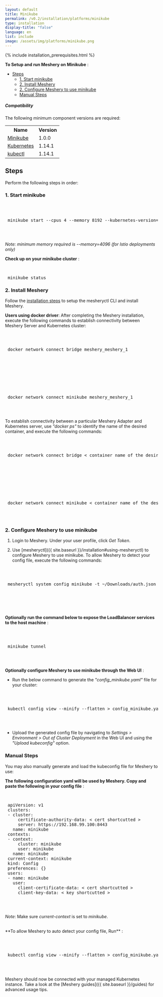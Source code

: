 ```yaml
---
layout: default
title: Minikube
permalink: /v0.2/installation/platforms/minikube
type: installation
display-title: "false"
language: en
list: include
image: /assets/img/platforms/minikube.png
---
```


{% include installation_prerequisites.html %}

**To Setup and run Meshery on Minikube** :

- [Steps](#steps)
  - [1. Start minikube](#1-start-minikube)
  - [2. Install Meshery](#2-install-meshery)
  - [2. Configure Meshery to use minikube](#2-configure-meshery-to-use-minikube)
  - [Manual Steps](#manual-steps)

##### Compatibility
The following minimum component versions are required:

<table id="compatibility-table">
  <tr>
    <th id="model">Name</th>
    <th id="model">Version</th>
  </tr>
  <tr>
    <td><a href="https://kubernetes.io/docs/tasks/tools/install-minikube/">Minikube</a></td>
    <td>1.0.0 </td>
  </tr>
  <tr>
    <td><a href="https://istio.io/docs/setup/kubernetes/prepare/platform-setup/minikube/">Kubernetes</a></td>
    <td>1.14.1</td>
  </tr>
  <tr>
    <td><a href="https://kubernetes.io/docs/tasks/tools/install-kubectl/">kubectl</a></td>
    <td>1.14.1</td>
  </tr>
</table>

## Steps
Perform the following steps in order:

### 1. Start minikube

 <pre class="codeblock-pre"><div class="codeblock">
 <div class="clipboardjs">
 minikube start --cpus 4 --memory 8192 --kubernetes-version=v1.14.1
 </div></div>
 </pre>

*Note: minimum memory required is --memory=4096 (for Istio deployments only)*

**Check up on your minikube cluster** :

<pre class="codeblock-pre"><div class="codeblock">
 <div class="clipboardjs"> minikube status </div></div></pre>

### 2. Install Meshery

Follow the [installation steps](/installation/quick-start) to setup the mesheryctl CLI and install Meshery.

**Users using docker driver**:
After completing the Meshery installation, execute the following commands to establish connectivity between Meshery Server and Kubernetes cluster:

 <pre class="codeblock-pre"><div class="codeblock">
 <div class="clipboardjs">
 docker network connect bridge meshery_meshery_1
 </div></div>
 </pre>

<br/>

<pre class="codeblock-pre"><div class="codeblock">
 <div class="clipboardjs">
 docker network connect minikube meshery_meshery_1
 </div></div>
 </pre>

To establish connectivity between a particular Meshery Adapter and Kubernetes server, use *"docker ps"* to identify the name of the desired container, and execute the following commands:

<pre class="codeblock-pre"><div class="codeblock">
 <div class="clipboardjs">
 docker network connect bridge &#60; container name of the desired adapter &#62;
 </div></div>
 </pre>

<br/>

 <pre class="codeblock-pre"><div class="codeblock">
 <div class="clipboardjs">
 docker network connect minikube &#60; container name of the desired adapter &#62;
 </div></div>
 </pre>

### 2. Configure Meshery to use minikube

1. Login to Meshery. Under your user profile, click *Get Token*.

2. Use [mesheryctl]({{ site.baseurl }}/installation#using-mesheryctl) to configure Meshery to use minikube. To allow Meshery to detect your config file, execute the following commands:


 <pre class="codeblock-pre"><div class="codeblock">
 <div class="clipboardjs">
 mesheryctl system config minikube -t ~/Downloads/auth.json
 </div></div>
 </pre>
<br/>

 **Optionally run the command below to expose the LoadBalancer services to the host machine** :
  
 <pre class="codeblock-pre"><div class="codeblock">
 <div class="clipboardjs">
 minikube tunnel
 </div></div>
 </pre>

**Optionally configure Meshery to use minikube through the Web UI** :
* Run the below command to generate the *"config_minikube.yaml"* file for your cluster:

 <pre class="codeblock-pre"><div class="codeblock">
 <div class="clipboardjs">
 kubectl config view --minify --flatten > config_minikube.yaml
 </div></div>
 </pre>
 
* Upload the generated config file by navigating to *Settings > Environment > Out of Cluster Deployment* in the Web UI and using the *"Upload kubeconfig"* option.

### Manual Steps

You may also manually generate and load the kubeconfig file for Meshery to use:

**The following configuration yaml will be used by Meshery. Copy and paste the following in your config file** :

 <pre class="codeblock-pre">
 <div class="codeblock"><div class="clipboardjs">
 apiVersion: v1
 clusters:
 - cluster:
     certificate-authority-data: < cert shortcutted >
     server: https://192.168.99.100:8443
   name: minikube
 contexts:
 - context:
     cluster: minikube
     user: minikube
   name: minikube
 current-context: minikube
 kind: Config
 preferences: {}
 users:
 - name: minikube
   user:
     client-certificate-data: < cert shortcutted >
     client-key-data: < key shortcutted >
 </div></div>
 </pre>

_Note_: Make sure *current-context* is set to *minikube*.

<br />
**To allow Meshery to auto detect your config file, Run** :
 <pre class="codeblock-pre"><div class="codeblock">
 <div class="clipboardjs">
 kubectl config view --minify --flatten > config_minikube.yaml
 </div></div>
</pre>

<br />
Meshery should now be connected with your managed Kubernetes instance. Take a look at the [Meshery guides]({{ site.baseurl }}/guides) for advanced usage tips.
